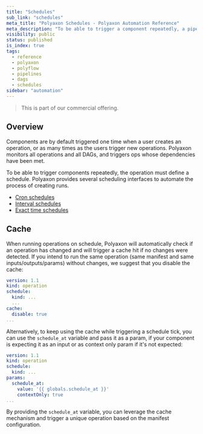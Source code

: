 ```yaml
---
title: "Schedules"
sub_link: "schedules"
meta_title: "Polyaxon Schedules - Polyaxon Automation Reference"
meta_description: "To be able to trigger a component repeatedly, a pipeline must define a schedule."
visibility: public
status: published
is_index: true
tags:
  - reference
  - polyaxon
  - polyflow
  - pipelines
  - dags
  - schedules
sidebar: "automation"
---
```


<blockquote class="commercial">This is part of our commercial offering.</blockquote>

## Overview

Components are by default triggered one time when a user creates an operation,
or as many times as the users trigger new operations.
Polyaxon monitors all operations and all DAGs, and triggers ops whose dependencies have been met.

To be able to trigger components repeatedly, the operation must define a schedule.
Polyaxon provides several scheduling interfaces to automate the process of creating runs.

 * [Cron schedules](/docs/automation/schedules/cron/)
 * [Interval schedules](/docs/automation/schedules/interval/)
 * [Exact time schedules](/docs/automation/schedules/datetime/)


## Cache

When running operations on schedule, Polyaxon will automatically check if an operation has changed and will trigger a cache hit if no changes were detected.
If you intend to run the same operation (same manifest and same inputs/outputs/params) without changes, we suggest that you disable the cache:

```yaml
version: 1.1
kind: operation
schedule:
  kind: ...
  ...
cache:
  disable: true
...
```

Alternatively, to keep using the cache while triggering a schedule tick, you can use the `schedule_at` variable and pass it as a param, if your component is expecting it as an input or as context only param if it's not expected:


```yaml
version: 1.1
kind: operation
schedule:
  kind: ...
params:
  schedule_at:
    value: '{{ globals.schedule_at }}'
    contextOnly: true
...
```

By providing the `schedule_at` variable, you can leverage the cache mechanism and trigger a unique operation based on the manifest configuration.
